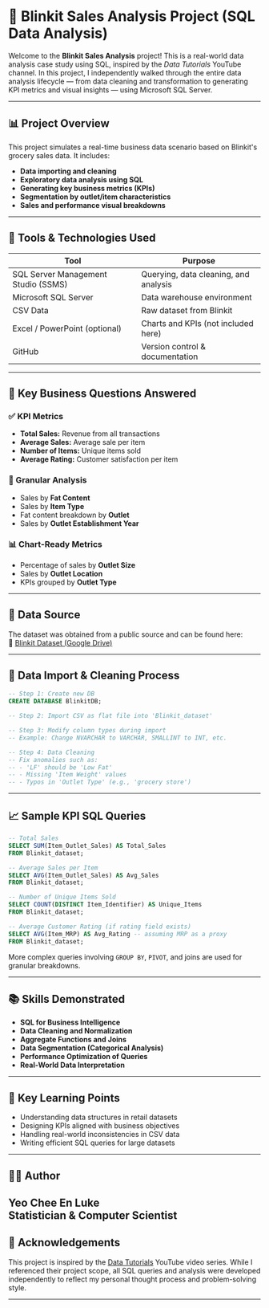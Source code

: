 # 🛒 Blinkit Sales Analysis Project (SQL Data Analysis)

Welcome to the **Blinkit Sales Analysis** project! This is a real-world data analysis case study using SQL, inspired by the *Data Tutorials* YouTube channel. In this project, I independently walked through the entire data analysis lifecycle — from data cleaning and transformation to generating KPI metrics and visual insights — using Microsoft SQL Server.

---

## 📊 Project Overview

This project simulates a real-time business data scenario based on Blinkit's grocery sales data. It includes:

- **Data importing and cleaning**
- **Exploratory data analysis using SQL**
- **Generating key business metrics (KPIs)**
- **Segmentation by outlet/item characteristics**
- **Sales and performance visual breakdowns**

---

## 🧰 Tools & Technologies Used

| Tool                  | Purpose                              |
|-----------------------|--------------------------------------|
| SQL Server Management Studio (SSMS) | Querying, data cleaning, and analysis |
| Microsoft SQL Server  | Data warehouse environment           |
| CSV Data              | Raw dataset from Blinkit             |
| Excel / PowerPoint (optional) | Charts and KPIs (not included here) |
| GitHub                | Version control & documentation      |

---

## 🚦 Key Business Questions Answered

### ✅ KPI Metrics

- **Total Sales:** Revenue from all transactions  
- **Average Sales:** Average sale per item  
- **Number of Items:** Unique items sold  
- **Average Rating:** Customer satisfaction per item  

### 📌 Granular Analysis

- Sales by **Fat Content**  
- Sales by **Item Type**  
- Fat content breakdown by **Outlet**  
- Sales by **Outlet Establishment Year**  

### 📊 Chart-Ready Metrics

- Percentage of sales by **Outlet Size**  
- Sales by **Outlet Location**  
- KPIs grouped by **Outlet Type**  

---

## 📂 Data Source

The dataset was obtained from a public source and can be found here:  
📁 [Blinkit Dataset (Google Drive)](https://drive.google.com/drive/folders/1jcM1HxhAunaWUPUkD_6v2rcni0wUJQOm)

---

## 🔎 Data Import & Cleaning Process

```sql
-- Step 1: Create new DB
CREATE DATABASE BlinkitDB;

-- Step 2: Import CSV as flat file into 'Blinkit_dataset'

-- Step 3: Modify column types during import
-- Example: Change NVARCHAR to VARCHAR, SMALLINT to INT, etc.

-- Step 4: Data Cleaning
-- Fix anomalies such as:
-- - 'LF' should be 'Low Fat'
-- - Missing 'Item Weight' values
-- - Typos in 'Outlet Type' (e.g., 'grocery store')
```

---

## 📈 Sample KPI SQL Queries

```sql
-- Total Sales
SELECT SUM(Item_Outlet_Sales) AS Total_Sales
FROM Blinkit_dataset;

-- Average Sales per Item
SELECT AVG(Item_Outlet_Sales) AS Avg_Sales
FROM Blinkit_dataset;

-- Number of Unique Items Sold
SELECT COUNT(DISTINCT Item_Identifier) AS Unique_Items
FROM Blinkit_dataset;

-- Average Customer Rating (if rating field exists)
SELECT AVG(Item_MRP) AS Avg_Rating -- assuming MRP as a proxy
FROM Blinkit_dataset;
```

More complex queries involving `GROUP BY`, `PIVOT`, and joins are used for granular breakdowns.

---

## 📚 Skills Demonstrated

- **SQL for Business Intelligence**
- **Data Cleaning and Normalization**
- **Aggregate Functions and Joins**
- **Data Segmentation (Categorical Analysis)**
- **Performance Optimization of Queries**
- **Real-World Data Interpretation**

---

## 🧠 Key Learning Points

- Understanding data structures in retail datasets  
- Designing KPIs aligned with business objectives  
- Handling real-world inconsistencies in CSV data  
- Writing efficient SQL queries for large datasets  

---

## 🧑‍💼 Author

**Yeo Chee En Luke**  
Statistician & Computer Scientist  
---

## 🎥 Acknowledgements

This project is inspired by the [Data Tutorials](https://www.youtube.com/watch?v=9A9jSvf6KZc&list=PLNr6y7fJuf_f9wCIPQTun4pMosf5e4fFk&index=6) YouTube video series. While I referenced their project scope, all SQL queries and analysis were developed independently to reflect my personal thought process and problem-solving style.

---
